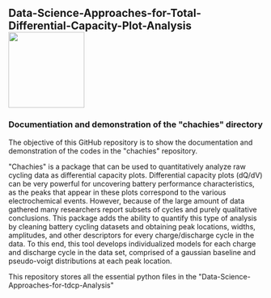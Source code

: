 ## Data-Science-Approaches-for-Total-Differential-Capacity-Plot-Analysis <img align="center" src="images/UW-ChemE.jpg" width="150"> 
### Documentiation and demonstration of the "chachies" directory
The objective of this GitHub repository is to show the documentation and demonstration of the codes in the "chachies" repository.

"Chachies" is a package that can be used to quantitatively analyze raw cycling data as differential capacity plots. Differential capacity plots (dQ/dV) can be very powerful for uncovering battery performance characteristics, as the peaks that appear in these plots correspond to the various electrochemical events. However, because of the large amount of data gathered many researchers report subsets of cycles and purely qualitative conclusions. This package adds the ability to quantify this type of analysis by cleaning battery cycling datasets and obtaining peak locations, widths, amplitudes, and other descriptors for every charge/discharge cycle in the data. To this end, this tool develops individualized models for each charge and discharge cycle in the data set, comprised of a gaussian baseline and pseudo-voigt distributions at each peak location.

This repository stores all the essential python files in the "Data-Science-Approaches-for-tdcp-Analysis"
